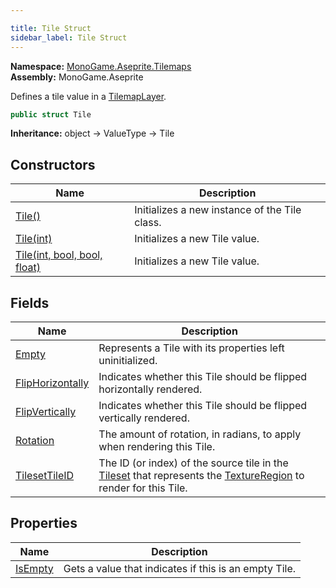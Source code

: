 ```yaml
---

title: Tile Struct
sidebar_label: Tile Struct
---
```

**Namespace:** [MonoGame.Aseprite.Tilemaps](../)  
**Assembly:** MonoGame.Aseprite

Defines a tile value in a [TilemapLayer](../TilemapLayer/).

```csharp
public struct Tile
```

**Inheritance:** object → ValueType → Tile

## Constructors

| Name                                                                          | Description                                   |
| ----------------------------------------------------------------------------- | --------------------------------------------- |
| [Tile()](constructors/#tile)                                          | Initializes a new instance of the Tile class. |
| [Tile(int)](constructors/#tileint)                                    | Initializes a new Tile value.                 |
| [Tile(int, bool, bool, float)](constructors/#tileint-bool-bool-float) | Initializes a new Tile value.                 |

## Fields

| Name                                           | Description                                                                                                                                                           |
| ---------------------------------------------- | --------------------------------------------------------------------------------------------------------------------------------------------------------------------- |
| [Empty](Fields/Empty)                       | Represents a Tile with its properties left uninitialized.                                                                                                             |
| [FlipHorizontally](Fields/FlipHorizontally) | Indicates whether this Tile should be flipped horizontally rendered.                                                                                                  |
| [FlipVertically](Fields/FlipVertically)     | Indicates whether this Tile should be flipped vertically rendered.                                                                                                    |
| [Rotation](Fields/Rotation)                 | The amount of rotation, in radians, to apply when rendering this Tile.                                                                                                |
| [TilesetTileID](Fields/TilesetTileID)       | The ID (or index) of the source tile in the [Tileset](../Tileset/) that represents the [TextureRegion](../../TextureRegion/) to render for this Tile. |

## Properties

| Name                             | Description                                            |
| -------------------------------- | ------------------------------------------------------ |
| [IsEmpty](Properties/IsEmpty) | Gets a value that indicates if this is an empty Tile.  |


